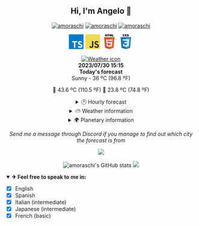 <h2 align="center">Hi, I'm Angelo 👋</h2>

<p align="center">
  <a href="https://github.com/amoraschi"><img src="https://img.shields.io/badge/DISCORD-amoraschi-7289da?style=for-the-badge" alt="amoraschi"></a>
  <a href="https://github.com/amoraschi"><img src="https://hits.sh/github.com/amoraschi.svg?style=for-the-badge" alt="amoraschi"></a>
  <a href="https://github.com/amoraschi"><img src="https://img.shields.io/static/v1?label=Currently%20learning&message=react | typescript&color=blue&style=for-the-badge" alt="amoraschi" href=""></a>
</p>

<p align="center">
  <img src="https://raw.githubusercontent.com/devicons/devicon/master/icons/typescript/typescript-original.svg" alt="typescript" width="40" height="40"/>
  <img src="https://raw.githubusercontent.com/devicons/devicon/master/icons/javascript/javascript-original.svg" alt="javascript" width="40" height="40"/>
  <img src="https://raw.githubusercontent.com/devicons/devicon/master/icons/html5/html5-original-wordmark.svg" alt="html5" width="40" height="40"/>
  <img src="https://raw.githubusercontent.com/devicons/devicon/master/icons/css3/css3-original-wordmark.svg" alt="css3" width="40" height="40"/>
</p>

<!-- WEATHER -->
<p align="center">
  <a href="https://www.weatherapi.com/" target="_blank">
    <img src="https://cdn.weatherapi.com/weather/64x64/day/113.png" alt="Weather icon">
  </a>
  <br />
  <strong>2023/07/30 15:15</strong>
  <br />
  <strong>Today's forecast</strong>
  <br />
  Sunny - 36 ºC (96.8 ºF)
  <p align="center">🔼 43.6 ºC (110.5 ºF) 🔽 23.8 ºC (74.8 ºF)</p>
  <details align="center">
    <summary>🕐 Hourly forecast</summary>
    <table align="center">
      <thead>
        <tr>
          <th>15:00</th>
          <th>16:00</th>
          <th>17:00</th>
          <th>18:00</th>
          <th>19:00</th>
          <th>20:00</th>
          <th>21:00</th>
          <th>22:00</th>
          <th>23:00</th>
        </tr>
      </thead>
      <tbody>
        <tr>
          <td><img src="https://cdn.weatherapi.com/weather/64x64/day/113.png" alt="Weather icon"><br />Sunny<br />43.6 ºC (110.5 ºF)</td>
          <td><img src="https://cdn.weatherapi.com/weather/64x64/day/113.png" alt="Weather icon"><br />Sunny<br />43.4 ºC (110.1 ºF)</td>
          <td><img src="https://cdn.weatherapi.com/weather/64x64/day/113.png" alt="Weather icon"><br />Sunny<br />41.1 ºC (106 ºF)</td>
          <td><img src="https://cdn.weatherapi.com/weather/64x64/day/113.png" alt="Weather icon"><br />Sunny<br />36.5 ºC (97.7 ºF)</td>
          <td><img src="https://cdn.weatherapi.com/weather/64x64/day/113.png" alt="Weather icon"><br />Sunny<br />30.9 ºC (87.6 ºF)</td>
          <td><img src="https://cdn.weatherapi.com/weather/64x64/day/113.png" alt="Weather icon"><br />Sunny<br />27.1 ºC (80.8 ºF)</td>
          <td><img src="https://cdn.weatherapi.com/weather/64x64/day/113.png" alt="Weather icon"><br />Sunny<br />25.5 ºC (77.9 ºF)</td>
          <td><img src="https://cdn.weatherapi.com/weather/64x64/night/113.png" alt="Weather icon"><br />Clear<br />24.8 ºC (76.6 ºF)</td>
          <td><img src="https://cdn.weatherapi.com/weather/64x64/night/113.png" alt="Weather icon"><br />Clear<br />24.5 ºC (76.1 ºF)</td>
        </tr>
      </tbody>
    </table>
    <a href="https://www.weatherapi.com/" target="_blank">
      <img src="https://raw.githubusercontent.com/amoraschi/amoraschi/master/data/hourly.png" alt="Hourly forecast">
    </a>
  </details>
  <details align="center">
    <summary>⛅ Weather information</summary>
    <p align="center">
      Wind - SW 13 km/h (8.1 miles/h)
      <br />
      Precipitation - 0 mm (0 in)
      <br />
      Visibility - 10 km (6 miles)
      <br />
      Humidity - 29%
      <br />
      UV Index - 10 (Very High)
    </p>
  </details>
  <details align="center">
    <summary>🌍 Planetary information</summary>
    <p align="center">
      Sunrise - 07:27 AM
      <br />
      Sunset - 09:34 PM
      <br />
      Moon phase - Waxing Gibbous
      <br />
      Moon illumination - 89%
    </p>
  </details>
</p>
<!-- WEATHER END -->

<p align="center"><em>Send me a message through Discord if you manage to find out which city the forecast is from</em></p>

<p align="center">
  <img src="https://discord.c99.nl/widget/theme-2/329599889174691841.png">
</p>

<p align="center">
  <img src="https://github-readme-stats.vercel.app/api?username=amoraschi&show_icons=true&hide=&count_private=true&title_color=0891b2&text_color=ffffff&icon_color=0891b2&bg_color=1c1917&hide_border=true&show_icons=true" alt="amoraschi's GitHub stats" width="420px"/>
  <img src="https://github-readme-streak-stats.herokuapp.com/?user=amoraschi&stroke=ffffff&background=1c1917&ring=0891b2&fire=0891b2&currStreakNum=ffffff&currStreakLabel=0891b2&sideNums=ffffff&sideLabels=ffffff&dates=ffffff&hide_border=true" width="420px"/>
</p>

<details open>
  <summary><strong>✈ Feel free to speak to me in:</strong></summary>

  - [x] English
  - [x] Spanish
  - [x] Italian (intermediate)
  - [x] Japanese (intermediate)
  - [x] French (basic)
</details>
